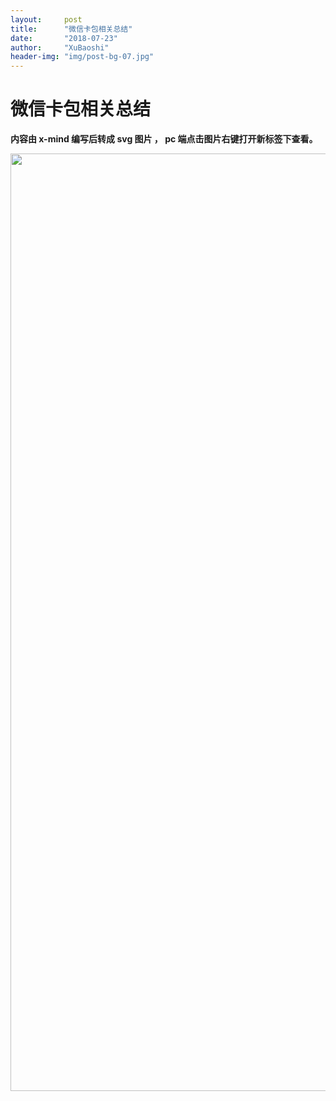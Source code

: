 ```yaml
---
layout:     post
title:      "微信卡包相关总结"
date:       "2018-07-23"
author:     "XuBaoshi"
header-img: "img/post-bg-07.jpg"
---
```

# 微信卡包相关总结

**内容由 x-mind 编写后转成 svg 图片 ， pc 端点击图片右键打开新标签下查看。**  

<img src='/img/wx-card/1.svg' style='width:1500px;height:auto;'/>  
